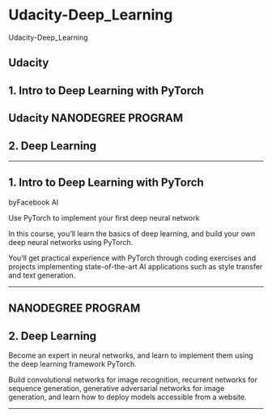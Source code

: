 # Udacity-Deep_Learning
Udacity-Deep_Learning

## Udacity

## 1. Intro to Deep Learning with PyTorch

## Udacity NANODEGREE PROGRAM

## 2. Deep Learning


-------

## 1. Intro to Deep Learning with PyTorch
byFacebook AI

Use PyTorch to implement your first deep neural network

In this course, you’ll learn the basics of deep learning, and build your own deep neural networks using PyTorch. 

You’ll get practical experience with PyTorch through coding exercises and projects implementing state-of-the-art AI applications such as style transfer and text generation.



-------


## NANODEGREE PROGRAM
## 2. Deep Learning


Become an expert in neural networks, and learn to implement them using the deep learning framework PyTorch. 

Build convolutional networks for image recognition, recurrent networks for sequence generation, generative adversarial networks for image generation, and learn how to deploy models accessible from a website.




-------

